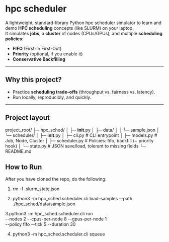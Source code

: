 # hpc scheduler

A lightweight, standard-library Python hpc scheduler simulator to learn and demo **HPC scheduling** concepts (like SLURM) on your laptop.  
It simulates **jobs**, a **cluster** of nodes (CPUs/GPUs), and multiple **scheduling policies**:

- **FIFO** (First-In First-Out)
- **Priority** (optional, if you enable it)
- **Conservative Backfilling** 

---

## Why this project?

- Practice **scheduling trade-offs** (throughput vs. fairness vs. latency).
- Run locally, reproducibly, and quickly.

---

## Project layout
project_root/
├─ hpc_sched/
│  ├─ __init__.py
│  ├─ data/
│  │  └─ sample.json
│  └─ scheduler/
│     ├─ __init__.py
│     ├─ cli.py          # CLI entrypoint
│     ├─ models.py       # Job, Node, Cluster
│     ├─ scheduler.py    # Policies: fifo, backfill (+ priority hook)
│     └─ state.py        # JSON save/load, tolerant to missing fields
└─ README.md


## How to Run
After you have cloned the repo, do the following:

1. rm -f .slurm_state.json
   
3. python3 -m hpc_sched.scheduler.cli load-samples --path ./hpc_sched/data/sample.json
   
3.python3 -m hpc_sched.scheduler.cli run \
  --nodes 2 --cpus-per-node 8 --gpus-per-node 1 \
  --policy fifo --tick 5 --duration 30

4. python3 -m hpc_sched.scheduler.cli squeue
